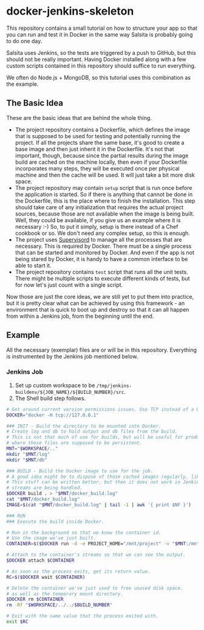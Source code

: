 # docker-jenkins-skeleton

This repository contains a small tutorial on how to structure your app so that you can run and test it in Docker in the same way Salsita is probably going to do one day.

Salsita uses Jenkins, so the tests are triggered by a push to GitHub, but this should not be really important. Having Docker installed along with a few custom scripts contained in this repository should suffice to run everything.

We often do Node.js + MongoDB, so this tutorial uses this combination as the example.

## The Basic Idea

These are the basic ideas that are behind the whole thing. 

* The project repository contains a Dockerfile, which defines the image that is supposed to be used for testing and potentially running the project. If all the projects share the same base, it's good to create a base image and then just inherit it in the Dockerfile. It's not that important, though, because since the partial results during the image build are cached on the machine locally, then even if your Dockerfile incorporates many steps, they will be executed once per physical machine and then the cache will be used. It will just take a bit more disk space.
* The project repository may contain `setup` script that is run once before the application is started. So if there is anything that cannot be done in the Dockerfile, this is the place where to finish the installation. This step should take care of any initialization that requires the actual project sources, because those are not available when the image is being built. Well, they could be available, if you give us an example where it is necessary :-) So, to put it simply, setup is there instead of a Chef cookbook or so. We don't need any complex setup, so this is enough.
* The project uses [Supervisord](http://supervisord.org/) to manage all the processes that are necessary. This is required by Docker. There must be a single process that can be started and monitored by Docker. And even if the app is not being stared by Docker, it is handy to have a common interface to be able to start it.
* The project repository contains `test` script that runs all the unit tests. There might be multiple scripts to execute different kinds of tests, but for now let's just count with a single script.

Now those are just the core ideas, we are still yet to put them into practice, but it is pretty clear what can be achieved by using this framework - an environment that is quick to boot up and destroy so that it can all happen from within a Jenkins job, from the beginning until the end.

## Example

All the necessary (exemplar) files are or will be in this repository. Everything is instrumented by the Jenkins job mentioned below.

### Jenkins Job

1. Set up custom workspace to be `/tmp/jenkins-buildenv/${JOB_NAME}/${BUILD_NUMBER}/src`.
2. The Shell build step follows.

```bash
# Get around current version permissions issues. Use TCP instead of a UNIX socket.
DOCKER="docker -H tcp://127.0.0.1"

### INIT - Build the directory to be mounted into Docker.
# Create log and db to hold output and db files from the build.
# This is not that much of use for builds, but will be useful for production
# where those files are supposed to be persistent.
MNT="$WORKSPACE/.."
mkdir "$MNT/log"
mkdir "$MNT/db"

### BUILD - Build the Docker image to use for the job.
# A good idea might be to dispose of those cached images regularly, like every day.
# This stuff can be written better, but then it does not work in Jenkins because of how
# streams are being handled.
$DOCKER build . > "$MNT/docker_build.log"
cat "$MNT/docker_build.log"
IMAGE=$(cat "$MNT/docker_build.log" | tail -1 | awk '{ print $NF }')

### RUN
### Execute the build inside Docker.

# Run in the background so that we know the container id.
# Use the image we've just built.
CONTAINER=$($DOCKER run -d -e PROJECT_HOME="/mnt/project" -v "$MNT:/mnt/project" $IMAGE /bin/bash -c 'ls -la "$PROJECT_HOME" && ls -la "$PROJECT_HOME/src"')

# Attach to the container's streams so that we can see the output.
$DOCKER attach $CONTAINER

# As soon as the process exits, get its return value.
RC=$($DOCKER wait $CONTAINER)

# Delete the container we've just used to free unused disk space.
# as well as the temporary mount directory.
$DOCKER rm $CONTAINER
rm -Rf "$WORKSPACE/../../$BUILD_NUMBER"

# Exit with the same value that the process exited with.
exit $RC
```
